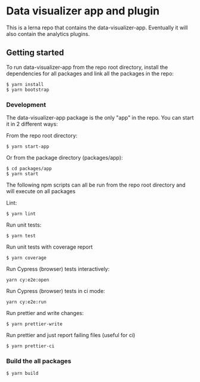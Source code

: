 # Data visualizer app and plugin

This is a lerna repo that contains the data-visualizer-app. Eventually it will also contain the analytics plugins.

## Getting started

To run data-visualizer-app from the repo root directory, install the dependencies for all packages
and link all the packages in the repo:

```
$ yarn install
$ yarn bootstrap
```

### Development

The data-visualizer-app package is the only "app" in the repo. You can start it in 2 different ways:

From the repo root directory:

```
$ yarn start-app
```

Or from the package directory (packages/app):

```
$ cd packages/app
$ yarn start
```

The following npm scripts can all be run from the repo root directory and will execute on all packages

Lint:

```
$ yarn lint
```

Run unit tests:

```
$ yarn test
```

Run unit tests with coverage report

```
$ yarn coverage
```

Run Cypress (browser) tests interactively:

```
yarn cy:e2e:open
```

Run Cypress (browser) tests in ci mode:

```
yarn cy:e2e:run
```

Run prettier and write changes:

```
$ yarn prettier-write
```

Run prettier and just report failing files (useful for ci)

```
$ yarn prettier-ci
```

### Build the all packages

```
$ yarn build
```
